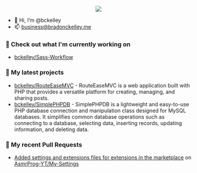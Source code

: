 <p align="center"><a href="[https://github.com/anuraghazra/github-readme-stats](https://github-readme-stats-sigma-five.vercel.app/api?username=bckelley&show_icons=true&theme=material-palenight)">
  <img align="center" src="https://github-readme-stats-sigma-five.vercel.app/api?username=bckelley&show_icons=true&theme=material-palenight" />
</a></p>

- 👋 Hi, I’m @bckelley
- 📫 <a href="business@bradonckelley.me">business@bradonckelley.me</a>

### 👷 Check out what I'm currently working on

- [bckelley/Sass-Workflow](https://github.com/bckelley/Sass-Workflow)

### 🌱 My latest projects

- [bckelley/RouteEaseMVC](https://github.com/bckelley/RouteEaseMVC) - RouteEaseMVC is a web application built with PHP that provides a versatile platform for creating, managing, and sharing posts.
- [bckelley/SimplePHPDB](https://github.com/bckelley/SimplePHPDB) - SimplePHPDB is a lightweight and easy-to-use PHP database connection and manipulation class designed for MySQL databases. It simplifies common database operations such as connecting to a database, selecting data, inserting records, updating information, and deleting data.

### 🔨 My recent Pull Requests

- [Added settings and extensions files for extensions in the marketplace](https://github.com/AsmrProg-YT/My-Settings/pull/2) on [AsmrProg-YT/My-Settings](https://github.com/AsmrProg-YT/My-Settings)

[](https://github.com/bckelley/My-Settings)
<!--
### 🌱 My latest projects
### 📫 How to reach me:

- 👀 I’m interested in ...
- 🌱 I’m currently learning ...
- 💞️ I’m looking to collaborate on ...
--->

<!---
bckelley/bckelley is a ✨ special ✨ repository because its `README.md` (this file) appears on your GitHub profile.
You can click the Preview link to take a look at your changes.
--->
